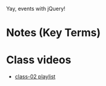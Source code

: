 Yay, events with jQuery!

#  Notes (Key Terms)

# Class videos

- [class-02 playlist](https://www.youtube.com/watch?v=JEu5g3IZiUo&list=PLVngfM2hsbi8gIVLWmnvSc975LAPYInrA&index=5)
